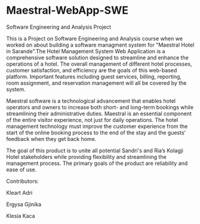 # Maestral-WebApp-SWE
Software Engineering and Analysis Project
<p>This is a Project on Software Engineering and Analysis course when we worked on about building a software managment system 
for "Maestral Hotel in Sarande".The Hotel Management System Web Application is a comprehensive software solution 
designed to streamline and enhance the operations of a hotel. The overall management of 
different hotel processes, customer satisfaction, and efficiency are the goals of this web-based 
platform. Important features including guest services, billing, reporting, room assignment, 
and reservation management will all be covered by the system.</p>
<p></p>Maestral software is a technological advancement that enables hotel operators and owners to 
increase both short- and long-term bookings while streamlining their administrative duties.
Maestral is an essential component of the entire visitor experience, not just for daily 
operations. 
The hotel management technology must improve the customer experience from the start of 
the online booking process to the end of the stay and the guests' feedback when they get back 
home.</p>
<p>The goal of this product is to unite all potential Sandri's and Ria’s Kolagji Hotel stakeholders 
while providing flexibility and streamlining the management process. The primary goals of 
the product are reliability and ease of use.</p>
<p>Contributors:</p>
<p>Kleart Adri</p>
<p>Ergysa Gjinika</p>
<p>Klesia Kaca</p>
